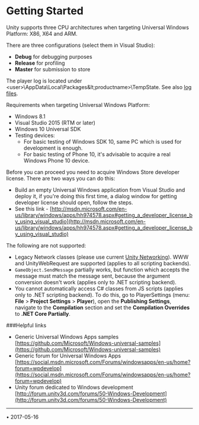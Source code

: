 ﻿Getting Started
==============================


Unity supports three CPU architectures when targeting Universal Windows Platform: X86, X64 and ARM.

There are three configurations (select them in Visual Studio):

* **Debug** for debugging purposes
* **Release** for profiling
* **Master** for submission to store

The player log is located under &lt;user&gt;\AppData\Local\Packages\&lt;productname&gt;\TempState. See also [log files](LogFiles.html).

Requirements when targeting Universal Windows Platform:

* Windows 8.1
* Visual Studio 2015 (RTM or later)
* Windows 10 Universal SDK
* Testing devices:
    * For basic testing of Windows SDK 10, same PC which is used for development is enough.
    * For basic testing of Phone 10, it's advisable to acquire a real Windows Phone 10 device.

Before you can proceed you need to acquire Windows Store developer license. There are two ways you can do this: 

* Build an empty Universal Windows application from Visual Studio and deploy it, if you're doing this first time, a dialog window for getting developer license should open, follow the steps.
* See this link - [http://msdn.microsoft.com/en-us/library/windows/apps/hh974578.aspx#getting_a_developer_license_by_using_visual_studio](http://msdn.microsoft.com/en-us/library/windows/apps/hh974578.aspx#getting_a_developer_license_by_using_visual_studio)

The following are not supported:

* Legacy Network classes (please use current [Unity Networking](UNet)). WWW and UnityWebRequest are supported (applies to all scripting backends).
* `GameObject.SendMessage` partially works, but function which accepts the message must match the message sent, because the argument conversion doesn't work (applies only to .NET scripting backend).
* You cannot automatically access C# classes from JS scripts (applies only to .NET scripting backend). To do this, go to PlayerSettings (menu: __File__ > __Project Settings__ > __Player__), open the __Publishing Settings__, navigate to the __Compilation__ section and set the  __Compilation Overrides__ to __.NET Core Partially__.


###Helpful links

* Generic Universal Windows Apps samples [https://github.com/Microsoft/Windows-universal-samples](https://github.com/Microsoft/Windows-universal-samples)
* Generic forum for Universal Windows Apps [https://social.msdn.microsoft.com/Forums/windowsapps/en-us/home?forum=wpdevelop](https://social.msdn.microsoft.com/Forums/windowsapps/en-us/home?forum=wpdevelop)
* Unity forum dedicated to Windows development [http://forum.unity3d.com/forums/50-Windows-Development](http://forum.unity3d.com/forums/50-Windows-Development)

---
<span class="page-edit">• 2017-05-16  <!-- include IncludeTextAmendPageNoEdit --></span><br/>